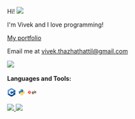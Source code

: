 Hi! <img src="https://media.giphy.com/media/hvRJCLFzcasrR4ia7z/giphy.gif" width="25px">

I'm Vivek and I love programming! 

[My portfolio](https://vivekthazhathattil.github.io/portfolio/index.html)

Email me at vivek.thazhathattil@gmail.com


![](https://komarev.com/ghpvc/?username=VivekThazhathattil)


 **Languages and Tools:**

 <code><img height="20" src="https://raw.githubusercontent.com/github/explore/80688e429a7d4ef2fca1e82350fe8e3517d3494d/topics/cpp/cpp.png"></code>
<code><img height="20" src="https://raw.githubusercontent.com/github/explore/80688e429a7d4ef2fca1e82350fe8e3517d3494d/topics/python/python.png"></code>
<code><img height="20" src="https://raw.githubusercontent.com/github/explore/80688e429a7d4ef2fca1e82350fe8e3517d3494d/topics/git/git.png"></code>

<p align = "left">
  <a href="https://github.com/VivekThazhathattil">
    <img src = "https://github-readme-stats.vercel.app/api/top-langs/?username=VivekThazhathattil&theme=dark&hide=jupyter%20notebook&layout=compact&langs_count=10" >
  </a>
  <a href="https://github.com/VivekThazhathattil">
    <img src = "https://github-readme-stats.vercel.app/api?username=VivekThazhathattil&show_icons=true&theme=dark&line_height=27&include_all_commits=true">
  </a>
</p>
